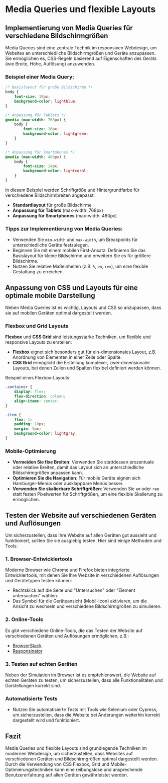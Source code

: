 
# Media Queries und flexible Layouts

## Implementierung von Media Queries für verschiedene Bildschirmgrößen

Media Queries sind eine zentrale Technik im responsiven Webdesign, um Websites an unterschiedliche Bildschirmgrößen und Geräte anzupassen. Sie ermöglichen es, CSS-Regeln basierend auf Eigenschaften des Geräts (wie Breite, Höhe, Auflösung) anzuwenden.

### Beispiel einer Media Query:
```css
/* Basislayout für große Bildschirme */
body {
    font-size: 18px;
    background-color: lightblue;
}

/* Anpassung für Tablets */
@media (max-width: 768px) {
    body {
        font-size: 16px;
        background-color: lightgreen;
    }
}

/* Anpassung für Smartphones */
@media (max-width: 480px) {
    body {
        font-size: 14px;
        background-color: lightcoral;
    }
}
```

In diesem Beispiel werden Schriftgröße und Hintergrundfarbe für verschiedene Bildschirmbreiten angepasst:
- **Standardlayout** für große Bildschirme
- **Anpassung für Tablets** (max-width: 768px)
- **Anpassung für Smartphones** (max-width: 480px)

### Tipps zur Implementierung von Media Queries:
- Verwenden Sie `min-width` und `max-width`, um Breakpoints für unterschiedliche Geräte festzulegen.
- Beginnen Sie mit einem mobilen First-Ansatz: Definieren Sie das Basislayout für kleine Bildschirme und erweitern Sie es für größere Bildschirme.
- Nutzen Sie relative Maßeinheiten (z.B. `%`, `em`, `rem`), um eine flexible Gestaltung zu erreichen.

## Anpassung von CSS und Layouts für eine optimale mobile Darstellung

Neben Media Queries ist es wichtig, Layouts und CSS so anzupassen, dass sie auf mobilen Geräten optimal dargestellt werden.

### Flexbox und Grid Layouts
**Flexbox** und **CSS Grid** sind leistungsstarke Techniken, um flexible und responsive Layouts zu erstellen:

- **Flexbox** eignet sich besonders gut für ein-dimensionales Layout, z.B. Anordnung von Elementen in einer Zeile oder Spalte.
- **CSS Grid** ermöglicht die Erstellung komplexer, zwei-dimensionaler Layouts, bei denen Zeilen und Spalten flexibel definiert werden können.

Beispiel eines Flexbox-Layouts:
```css
.container {
    display: flex;
    flex-direction: column;
    align-items: center;
}

.item {
    flex: 1;
    padding: 10px;
    margin: 5px;
    background-color: lightgray;
}
```

### Mobile-Optimierung
- **Vermeiden Sie fixe Breiten**: Verwenden Sie stattdessen prozentuale oder relative Breiten, damit das Layout sich an unterschiedliche Bildschirmgrößen anpassen kann.
- **Optimieren Sie die Navigation**: Für mobile Geräte eignen sich Hamburger-Menüs oder ausklappbare Menüs besser.
- **Verwenden Sie skalierbare Schriftgrößen**: Verwenden Sie `em` oder `rem` statt festen Pixelwerten für Schriftgrößen, um eine flexible Skalierung zu ermöglichen.

## Testen der Website auf verschiedenen Geräten und Auflösungen

Um sicherzustellen, dass Ihre Website auf allen Geräten gut aussieht und funktioniert, sollten Sie sie ausgiebig testen. Hier sind einige Methoden und Tools:

### 1. Browser-Entwicklertools
Moderne Browser wie Chrome und Firefox bieten integrierte Entwicklertools, mit denen Sie Ihre Website in verschiedenen Auflösungen und Gerätetypen testen können:
- Rechtsklick auf die Seite und "Untersuchen" oder "Element untersuchen" wählen.
- Das Symbol für die Geräteansicht (Mobil-Icon) aktivieren, um die Ansicht zu wechseln und verschiedene Bildschirmgrößen zu simulieren.

### 2. Online-Tools
Es gibt verschiedene Online-Tools, die das Testen der Website auf verschiedenen Geräten und Auflösungen ermöglichen, z.B.:
- [BrowserStack](https://www.browserstack.com/)
- [Responsinator](http://www.responsinator.com/)

### 3. Testen auf echten Geräten
Neben der Simulation im Browser ist es empfehlenswert, die Website auf echten Geräten zu testen, um sicherzustellen, dass alle Funktionalitäten und Darstellungen korrekt sind.

### Automatisierte Tests
- Nutzen Sie automatisierte Tests mit Tools wie Selenium oder Cypress, um sicherzustellen, dass die Website bei Änderungen weiterhin korrekt dargestellt wird und funktioniert.

## Fazit

Media Queries und flexible Layouts sind grundlegende Techniken im modernen Webdesign, um sicherzustellen, dass Websites auf verschiedenen Geräten und Bildschirmgrößen optimal dargestellt werden. Durch die Verwendung von CSS Flexbox, Grid und Mobile-Optimierungstechniken kann eine reibungslose und ansprechende Benutzererfahrung auf allen Geräten gewährleistet werden.
